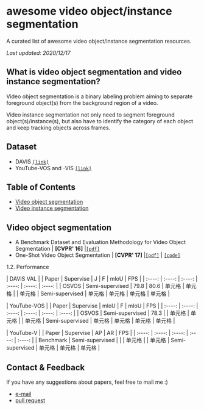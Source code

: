# awesome video object/instance segmentation
A curated list of awesome video object/instance segmentation resources.

*Last updated: 2020/12/17*

## What is video object segmentation and video instance segmentation?

Video object segmentation is a binary labeling problem aiming to separate foreground object(s) from the background region of a video.

Video instance segmentation not only need to segment foreground object(s)/instance(s), but also have to identify the category of each object and keep tracking objects across frames.


## Dataset
- DAVIS [`[link]`](https://davischallenge.org/davis2017/code.html#semisupervised)
- YouTube-VOS and -VIS [`[link]`](https://youtube-vos.org/dataset/vis/)


## Table of Contents
- [Video object segmentation](#video-object-segmentation)
- [Video instance segmentation](#video-instance-segmentation)


## Video object segmentation
- A Benchmark Dataset and Evaluation Methodology for Video Object Segmentation | **[CVPR' 16]** |[`[pdf]`](https://www.cv-foundation.org/openaccess/content_cvpr_2016/papers/Perazzi_A_Benchmark_Dataset_CVPR_2016_paper.pdf)
- One-Shot Video Object Segmentation | **[CVPR' 17]** |[`[pdf]`](https://openaccess.thecvf.com/content_cvpr_2017/papers/Caelles_One-Shot_Video_Object_CVPR_2017_paper.pdf) | [`[code]`](https://github.com/kmaninis/OSVOS-PyTorch)


1.2. Performance

|                                     DAVIS VAL                             |
| Paper             |    Supervise    | J      | F      | mIoU    |   FPS   |
| :----:            |      :----:     | :----: | :----: | :----:  | :----:  |
| OSVOS             | Semi-supervised | 79.8   | 80.6   | 单元格   | 单元格   |
| 单元格             | Semi-supervised | 单元格  | 单元格  | 单元格   | 单元格   |


|                                    YouTube-VOS                            |
| Paper             |    Supervise    | mIoU   | F      | mIoU    |   FPS   |
| :----:            |      :----:     | :----: | :----: | :----:  | :----:  |
| OSVOS             | Semi-supervised | 78.3   |        | 单元格   | 单元格   |
| 单元格             | Semi-supervised | 单元格  | 单元格  | 单元格   | 单元格   |


|                                YouTube-V                        |
| Paper             |    Supervise    | AP     |  AR    |   FPS   |
| :----:            |      :----:     | :----: | :----: | :----:  |
| Benchmark         | Semi-supervised |        |        | 单元格   |
| 单元格             | Semi-supervised | 单元格  | 单元格  | 单元格   |




## Contact & Feedback
If you have any suggestions about papers, feel free to mail me :)
- [e-mail](mailto:bomiaobbb@gmail.com)
- [pull request](https://github.com/bo-miao/awsome-video-object-instance-segmentation/pulls)